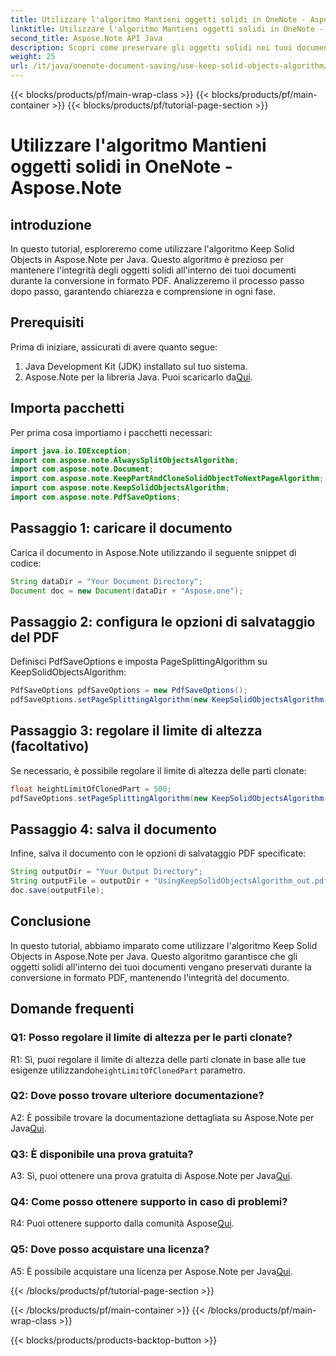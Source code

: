 ```yaml
---
title: Utilizzare l'algoritmo Mantieni oggetti solidi in OneNote - Aspose.Note
linktitle: Utilizzare l'algoritmo Mantieni oggetti solidi in OneNote - Aspose.Note
second_title: Aspose.Note API Java
description: Scopri come preservare gli oggetti solidi nei tuoi documenti Aspose.Note durante la conversione in PDF utilizzando l'algoritmo Keep Solid Objects in Java.
weight: 25
url: /it/java/onenote-document-saving/use-keep-solid-objects-algorithm/
---
```


{{< blocks/products/pf/main-wrap-class >}}
{{< blocks/products/pf/main-container >}}
{{< blocks/products/pf/tutorial-page-section >}}

# Utilizzare l'algoritmo Mantieni oggetti solidi in OneNote - Aspose.Note

## introduzione

In questo tutorial, esploreremo come utilizzare l'algoritmo Keep Solid Objects in Aspose.Note per Java. Questo algoritmo è prezioso per mantenere l'integrità degli oggetti solidi all'interno dei tuoi documenti durante la conversione in formato PDF. Analizzeremo il processo passo dopo passo, garantendo chiarezza e comprensione in ogni fase.

## Prerequisiti

Prima di iniziare, assicurati di avere quanto segue:

1. Java Development Kit (JDK) installato sul tuo sistema.
2.  Aspose.Note per la libreria Java. Puoi scaricarlo da[Qui](https://releases.aspose.com/note/java/).

## Importa pacchetti

Per prima cosa importiamo i pacchetti necessari:

```java
import java.io.IOException;
import com.aspose.note.AlwaysSplitObjectsAlgorithm;
import com.aspose.note.Document;
import com.aspose.note.KeepPartAndCloneSolidObjectToNextPageAlgorithm;
import com.aspose.note.KeepSolidObjectsAlgorithm;
import com.aspose.note.PdfSaveOptions;
```

## Passaggio 1: caricare il documento

Carica il documento in Aspose.Note utilizzando il seguente snippet di codice:

```java
String dataDir = "Your Document Directory";
Document doc = new Document(dataDir + "Aspose.one");
```

## Passaggio 2: configura le opzioni di salvataggio del PDF

Definisci PdfSaveOptions e imposta PageSplittingAlgorithm su KeepSolidObjectsAlgorithm:

```java
PdfSaveOptions pdfSaveOptions = new PdfSaveOptions();
pdfSaveOptions.setPageSplittingAlgorithm(new KeepSolidObjectsAlgorithm());
```

## Passaggio 3: regolare il limite di altezza (facoltativo)

Se necessario, è possibile regolare il limite di altezza delle parti clonate:

```java
float heightLimitOfClonedPart = 500;
pdfSaveOptions.setPageSplittingAlgorithm(new KeepSolidObjectsAlgorithm(heightLimitOfClonedPart));
```

## Passaggio 4: salva il documento

Infine, salva il documento con le opzioni di salvataggio PDF specificate:

```java
String outputDir = "Your Output Directory";
String outputFile = outputDir + "UsingKeepSolidObjectsAlgorithm_out.pdf";
doc.save(outputFile);
```

## Conclusione

In questo tutorial, abbiamo imparato come utilizzare l'algoritmo Keep Solid Objects in Aspose.Note per Java. Questo algoritmo garantisce che gli oggetti solidi all'interno dei tuoi documenti vengano preservati durante la conversione in formato PDF, mantenendo l'integrità del documento.

## Domande frequenti

### Q1: Posso regolare il limite di altezza per le parti clonate?

 R1: Sì, puoi regolare il limite di altezza delle parti clonate in base alle tue esigenze utilizzando`heightLimitOfClonedPart` parametro.

### Q2: Dove posso trovare ulteriore documentazione?

 A2: È possibile trovare la documentazione dettagliata su Aspose.Note per Java[Qui](https://reference.aspose.com/note/java/).

### Q3: È disponibile una prova gratuita?

 A3: Sì, puoi ottenere una prova gratuita di Aspose.Note per Java[Qui](https://releases.aspose.com/).

### Q4: Come posso ottenere supporto in caso di problemi?

 R4: Puoi ottenere supporto dalla comunità Aspose[Qui](https://forum.aspose.com/c/note/28).

### Q5: Dove posso acquistare una licenza?

 A5: È possibile acquistare una licenza per Aspose.Note per Java[Qui](https://purchase.aspose.com/buy).

{{< /blocks/products/pf/tutorial-page-section >}}

{{< /blocks/products/pf/main-container >}}
{{< /blocks/products/pf/main-wrap-class >}}

{{< blocks/products/products-backtop-button >}}
